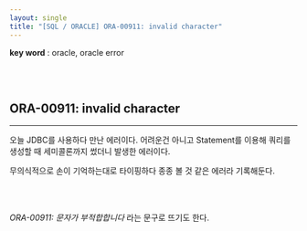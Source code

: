 ```yaml
---
layout: single
title: "[SQL / ORACLE] ORA-00911: invalid character"
---
```


**key word** : oracle, oracle error

<br><br>

## ORA-00911: invalid character

---

오늘 JDBC를 사용하다 만난 에러이다. 어려운건 아니고 Statement를 이용해 쿼리를 생성할 때 세미콜론까지 썼더니 발생한 에러이다.

무의식적으로 손이 기억하는대로 타이핑하다 종종 볼 것 같은 에러라 기록해둔다.

<br><br>

_ORA-00911: 문자가 부적합합니다_ 라는 문구로 뜨기도 한다.

